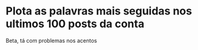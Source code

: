 # Plota as palavras mais seguidas nos ultimos 100 posts da conta

Beta, tá com problemas nos acentos
